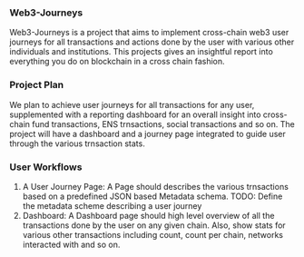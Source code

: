### Web3-Journeys

Web3-Journeys is a project that aims to implement cross-chain web3 user journeys for all transactions and actions done by the user with various other individuals and institutions. This projects gives an insightful report into everything you do on blockchain in a cross chain fashion. 

### Project Plan
We plan to achieve user journeys for all transactions for any user, supplemented with a reporting dashboard for an overall insight into cross-chain fund transactions, ENS trnsactions, social transactions and so on. The project will have a dashboard and a journey page integrated to guide user through the various trnsaction stats. 

### User Workflows
1. A User Journey Page: A Page should describes the various trnsactions based on a predefined JSON based Metadata schema. TODO: Define the metadata scheme describing a user journey
2. Dashboard: A Dashboard page should high level overview of all the transactions done by the user on any given chain. Also, show stats for various other transactions including count, count per chain, networks interacted with and so on.
